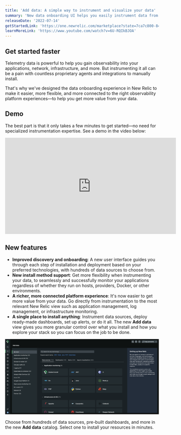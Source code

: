 ```yaml
---
title: 'Add data: A simple way to instrument and visualize your data'
summary: 'New data onboarding UI helps you easily instrument data from any telemetry source in New Relic and get pre-built dashboards and alerts to monitor your entire stack'
releaseDate: '2022-07-14'
getStartedLink: 'https://one.newrelic.com/marketplace?state=7ca7c800-845d-8b31-4677-d21bcc061961'
learnMoreLink: 'https://www.youtube.com/watch?v=6U-RQIkBJOA'
---
```

## Get started faster
Telemetry data is powerful to help you gain observability into your applications, network, infrastructure, and more. But instrumenting it all can be a pain with countless proprietary agents and integrations to manually install.

That's why we've designed the data onboarding experience in New Relic to make it easier, more flexible, and more connected to the right observability platform experiences&mdash;to help you get more value from your data.

## Demo
The best part is that it only takes a few minutes to get started&mdash;no need for specialized instrumentation expertise. See a demo in the video below:

<iframe width="560" height="315" src="https://www.youtube.com/embed/6U-RQIkBJOA" title="YouTube video player" frameborder="0" allow="accelerometer; autoplay; clipboard-write; encrypted-media; gyroscope; picture-in-picture" allowfullscreen></iframe>

## New features
- **Improved discovery and onboarding**: A new user interface guides you through each step of installation and deployment based on your preferred technologies, with hundreds of data sources to choose from.
- **New install method support**: Get more flexibility when instrumenting your data, to seamlessly and successfully monitor your applications regardless of whether they run on hosts, providers, Docker, or other environments.
- **A richer, more connected platform experience**: It's now easier to get more value from your data. Go directly from instrumentation to the most relevant New Relic view such as application management, log management, or infrastructure monitoring.
- **A single place to install anything**: Instrument data sources, deploy ready-made dashboards, set up alerts, or do it all. The new **Add data** view gives you more granular control over what you install and how you explore your stack so you can focus on the job to be done.

![Add data view in New Relic](./images/add_data_darkmode.png "A screenshot that shows the add data view in New Relic.")

<figcaption>Choose from hundreds of data sources, pre-built dashboards, and more in the new <b>Add data</b> catalog. Select one to install your resources in minutes.</figcaption>
